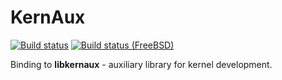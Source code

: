 KernAux
=======

[![Build status](https://github.com/tailix/libkernaux/actions/workflows/mruby.yml/badge.svg)](https://github.com/tailix/libkernaux/actions/workflows/mruby.yml)
[![Build status (FreeBSD)](https://api.cirrus-ci.com/github/tailix/libkernaux.svg?task=mruby%20(FreeBSD))](https://cirrus-ci.com/github/tailix/libkernaux)

Binding to **libkernaux** - auxiliary library for kernel development.
